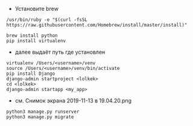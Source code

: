 - Установите brew
```
/usr/bin/ruby -e "$(curl -fsSL https://raw.githubusercontent.com/Homebrew/install/master/install)"
```
```
brew install python
pip install virtualenv
```
- далее выдаёт путь где установлен
```
virtualenv /Users/<username>/venv
source /Users/<username>/venv/bin/activate
pip install Django
django-admin startproject <lolkek>
cd <lolkek>
django-admin startapp <my_app>
```
- см. Снимок экрана 2019-11-13 в 19.04.20.png
```
python3 manage.py runserver
python3 manage.py migrate
```
